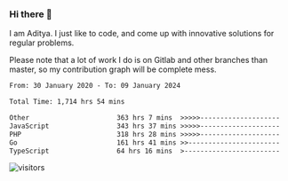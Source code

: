 ### Hi there 👋

I am Aditya. I just like to code, and come up with innovative solutions for regular problems.

Please note that a lot of work I do is on Gitlab and other branches than master, so my contribution graph will be complete mess.

<!--START_SECTION:waka-->

```txt
From: 30 January 2020 - To: 09 January 2024

Total Time: 1,714 hrs 54 mins

Other                      363 hrs 7 mins  >>>>>--------------------   21.17 %
JavaScript                 343 hrs 37 mins >>>>>--------------------   20.04 %
PHP                        318 hrs 28 mins >>>>>--------------------   18.57 %
Go                         161 hrs 41 mins >>-----------------------   09.43 %
TypeScript                 64 hrs 16 mins  >------------------------   03.75 %
```

<!--END_SECTION:waka-->

![visitors](https://visitor-badge.glitch.me/badge?page_id=BrainBuzzer.visitor-badge&left_color=green&right_color=red)
